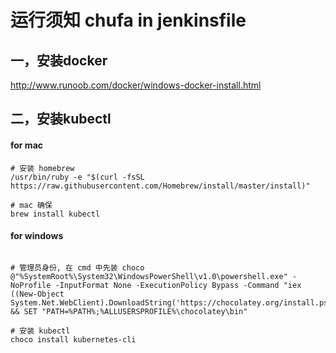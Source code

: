# 运行须知  chufa in jenkinsfile

## 一，安装docker

http://www.runoob.com/docker/windows-docker-install.html


## 二，安装kubectl
#### for mac
```
# 安装 homebrew
/usr/bin/ruby -e "$(curl -fsSL https://raw.githubusercontent.com/Homebrew/install/master/install)"

# mac 确保 
brew install kubectl
```
#### for windows
```

# 管理员身份, 在 cmd 中先装 choco
@"%SystemRoot%\System32\WindowsPowerShell\v1.0\powershell.exe" -NoProfile -InputFormat None -ExecutionPolicy Bypass -Command "iex ((New-Object System.Net.WebClient).DownloadString('https://chocolatey.org/install.ps1'))" && SET "PATH=%PATH%;%ALLUSERSPROFILE%\chocolatey\bin"

# 安装 kubectl
choco install kubernetes-cli
```
